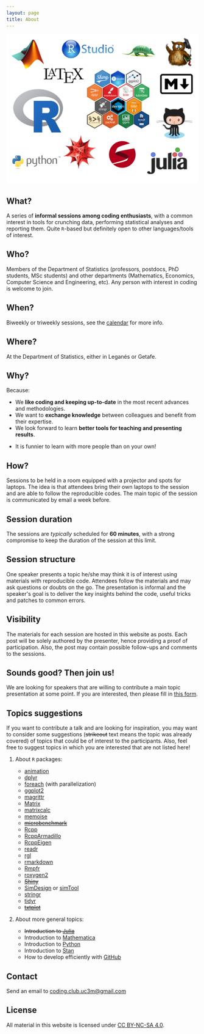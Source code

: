 ```yaml
---
layout: page
title: About
---
```


![Coding Club UC3M](public/logos/Collage_Coding_Club.png "Coding Club UC3M")

## What?

A series of **informal sessions among coding enthusiasts**, with a common interest in tools for crunching data, performing statistical analyses and reporting them. Quite `R`-based but definitely open to other languages/tools of interest.

## Who?

Members of the Department of Statistics (professors, postdocs, PhD students, MSc students) and other departments (Mathematics, Economics, Computer Science and Engineering, etc). Any person with interest in coding is welcome to join.

## When?

Biweekly or triweekly sessions, see the [calendar](https://codingclubuc3m.github.io/calendar.html) for more info.

## Where?

At the Department of Statistics, either in Leganés or Getafe. <!--The proportion of meetings in Getafe/Leganés will be according to the proportion of participants from each campus.-->

## Why?

Because:

- We **like coding and keeping up-to-date** in the most recent advances and methodologies.
- We want to **exchange knowledge** between colleagues and benefit from their expertise.
- We look forward to learn **better tools for teaching and presenting results**.
<!-- - We want to receive and provide **feedback** on how to approach **programming problems**. -->
- It is funnier to learn with more people than on your own!

## How?

Sessions to be held in a room equipped with a projector and spots for laptops. The idea is that attendees bring their own laptops to the session and are able to follow the reproducible codes. The main topic of the session is communicated by email a week before.

## Session duration

The sessions are *typically* scheduled for **60 minutes**, with a strong compromise to keep the duration of the session at this limit.

## Session structure

One speaker presents a topic he/she may think it is of interest using materials with reproducible code. Attendees follow the materials and may ask questions or doubts on the go. The presentation is informal and the speaker's goal is to deliver the key insights behind the code, useful tricks and patches to common errors.

<!--
A possible one is:

1. **Introduction** (~5 minutes). Presentation and quick overview of the session's scope.
2. **Main topic** (~30). Interactive presentation of a specific topic at a introductory, intermediate or advanced level.
3. **Feedback for problem solving** (~10). Tell us how are you solving or trying to solve a current problem to gain advice from the rest.
4. **Miscellanea tricks** (~5). Did you find a solution for a tricky problem or a great productivity hack? You can tell us about it, if you think is useful.
5. **Proposals for next sessions** (~10). We vote and discuss what are the most interesting topics for the next sections, based on a list of common interests and available presenters.
-->

## Visibility

The materials for each session are hosted in this website as posts. Each post will be solely authored by the presenter, hence providing a proof of participation. Also, the post may contain possible follow-ups and comments to the sessions.

## Sounds good? Then join us!

We are looking for speakers that are willing to contribute a main topic presentation at some point. If you are interested, then please fill in [this form](https://docs.google.com/forms/d/e/1FAIpQLSesu_kvqzmwqZc4m25_WygeBJLjeaLCYRk45XiS96T_HHsGcQ/viewform?usp=sf_link). 

## Topics suggestions

If you want to contribute a talk and are looking for inspiration, you may want to consider some suggestions (~~strikeout~~ text means the topic was already covered) of topics that could be of interest to the participants. Also, feel free to suggest topics in which you are interested that are not listed here!

1. About `R` packages:
    
    - [animation](https://cran.r-project.org/web/packages/animation)
    - [dplyr](https://cran.r-project.org/web/packages/dplyr)
    - [foreach](https://cran.r-project.org/web/packages/foreach) (with parallelization)
    - [ggplot2](https://cran.r-project.org/web/packages/ggplot2)
    - [magrittr](https://cran.r-project.org/web/packages/magrittr)
    - [Matrix](https://cran.r-project.org/web/packages/Matrix)
    - [matrixcalc](https://cran.r-project.org/web/packages/matrixcalc)
    - [memoise](https://cran.r-project.org/web/packages/memoise)
    - ~~[microbenchmark](https://cran.r-project.org/web/packages/microbenchmark)~~
    - [Rcpp](https://cran.r-project.org/web/packages/Rcpp)
    - [RcppArmadillo](https://cran.r-project.org/web/packages/RcppArmadillo)
    - [RcppEigen](https://cran.r-project.org/web/packages/RcppEigen)
    - [readr](https://cran.r-project.org/web/packages/readr)
    - [rgl](https://cran.r-project.org/web/packages/rgl)
    - [rmarkdown](https://cran.r-project.org/web/packages/rmarkdown)
    - [Rmpfr](https://cran.r-project.org/web/packages/Rmpfr)
    - [roxygen2](https://cran.r-project.org/web/packages/roxygen2)
    - ~~[Shiny](https://cran.r-project.org/web/packages/shiny)~~
    - [SimDesign](https://cran.r-project.org/web/packages/SimDesign) or [simTool](https://cran.r-project.org/web/packages/simTool)
    - [stringr](https://cran.r-project.org/web/packages/stringr)
    - [tidyr](https://cran.r-project.org/web/packages/tidyr)
    - ~~[txtplot](https://cran.r-project.org/web/packages/txtplot)~~

2. About more general topics:

    - ~~Introduction to [Julia](http://julialang.org/)~~
    - Introduction to [Mathematica](https://www.wolfram.com/mathematica/)
    - Introduction to [Python](https://www.python.org/)
    - Introduction to [Stan](http://mc-stan.org/)
    - How to develop efficiently with [GitHub](https://github.com/)

## Contact

Send an email to <coding.club.uc3m@gmail.com>

## License

All material in this website is licensed under [CC BY-NC-SA 4.0](https://creativecommons.org/licenses/by-nc-sa/4.0/).
